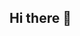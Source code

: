 ## Hi there 👋

<!--
**Mrigakshi-Rathore/Mrigakshi-Rathore** is a ✨ _special_ ✨ repository because its `README.md` (this file) appears on your GitHub profile.

Here are some ideas to get you started:

- 🔭 I’m currently working on ...
- 🌱 I’m currently learning ...
[![An image of @mrigakshirathore's Holopin badges, which is a link to view their full Holopin profile](https://holopin.me/mrigakshirathore)](https://holopin.io/@mrigakshirathore)
- 👯 I’m looking to collaborate on ...
- 🤔 I’m looking for help with ...
- 💬 Ask me about ...
- 📫 How to reach me: ...
- 😄 Pronouns: ...
- ⚡ Fun fact: ...
-->
